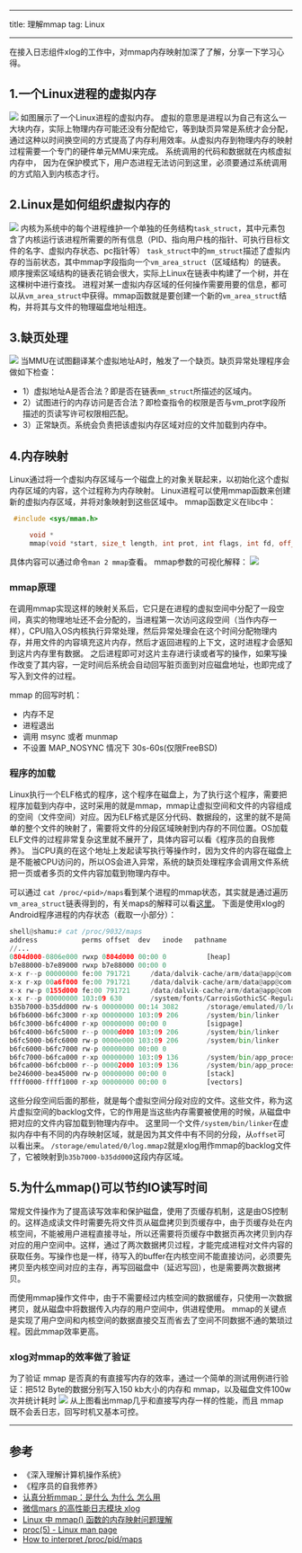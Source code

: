 
---
title: 理解mmap
tag: Linux

---

在接入日志组件xlog的工作中，对mmap内存映射加深了了解，分享一下学习心得。


## 1.一个Linux进程的虚拟内存
![](http://7viip0.com1.z0.glb.clouddn.com/17-2-25/50851685-file_1488011866599_1378c.jpg)
如图展示了一个Linux进程的虚拟内存。
虚拟的意思是进程以为自己有这么一大块内存，实际上物理内存可能还没有分配给它，等到缺页异常是系统才会分配，通过这种以时间换空间的方式提高了内存利用效率。从虚拟内存到物理内存的映射过程需要一个专门的硬件单元MMU来完成。
系统调用的代码和数据就在内核虚拟内存中，
因为在保护模式下，用户态进程无法访问到这里，必须要通过系统调用的方式陷入到内核态才行。

## 2.Linux是如何组织虚拟内存的
![](http://7viip0.com1.z0.glb.clouddn.com/17-2-25/44198324-file_1488012277201_ee2a.png)
内核为系统中的每个进程维护一个单独的任务结构`task_struct`，其中元素包含了内核运行该进程所需要的所有信息（PID、指向用户栈的指针、可执行目标文件的名字、虚拟内存状态、pc指针等）
`task_struct`中的`mm_struct`描述了虚拟内存的当前状态，其中mmap字段指向一个`vm_area_struct`（区域结构）的链表。顺序搜索区域结构的链表花销会很大，实际上Linux在链表中构建了一个树，并在这棵树中进行查找。
进程对某一虚拟内存区域的任何操作需要用要的信息，都可以从`vm_area_struct`中获得。mmap函数就是要创建一个新的`vm_area_struct`结构，并将其与文件的物理磁盘地址相连。

## 3.缺页处理
![](http://7viip0.com1.z0.glb.clouddn.com/17-2-25/30649400-file_1488012949934_13c4.jpg)
当MMU在试图翻译某个虚拟地址A时，触发了一个缺页。缺页异常处理程序会做如下检查：
- 1）虚拟地址A是否合法？即是否在链表`mm_struct`所描述的区域内。
- 2）试图进行的内存访问是否合法？即检查指令的权限是否与vm_prot字段所描述的页读写许可权限相匹配。
- 3）正常缺页。系统会负责把该虚拟内存区域对应的文件加载到内存中。

## 4.内存映射
Linux通过将一个虚拟内存区域与一个磁盘上的对象关联起来，以初始化这个虚拟内存区域的内容，这个过程称为内存映射。
Linux进程可以使用mmap函数来创建新的虚拟内存区域，并将对象映射到这些区域中。
mmap函数定义在libc中：
```cpp
 #include <sys/mman.h>

     void *
     mmap(void *start, size_t length, int prot, int flags, int fd, off_t offset);
```
具体内容可以通过命令`man 2 mmap`查看。
mmap参数的可视化解释：
![](http://7viip0.com1.z0.glb.clouddn.com/17-2-25/21318677-file_1488018309700_943f.png)

### mmap原理
在调用mmap实现这样的映射关系后，它只是在进程的虚拟空间中分配了一段空间，真实的物理地址还不会分配的，当进程第一次访问这段空间（当作内存一样），CPU陷入OS内核执行异常处理，然后异常处理会在这个时间分配物理内存，并用文件的内容填充这片内存，然后才返回进程的上下文，这时进程才会感知到这片内存里有数据。
之后进程即可对这片主存进行读或者写的操作，如果写操作改变了其内容，一定时间后系统会自动回写脏页面到对应磁盘地址，也即完成了写入到文件的过程。

mmap 的回写时机：
* 内存不足
* 进程退出
* 调用 msync 或者 munmap
* 不设置 MAP_NOSYNC 情况下 30s-60s(仅限FreeBSD)

### 程序的加载
Linux执行一个ELF格式的程序，这个程序在磁盘上，为了执行这个程序，需要把程序加载到内存中，这时采用的就是mmap，mmap让虚拟空间和文件的内容组成的空间（文件空间）对应。因为ELF格式是区分代码、数据段的，这里的就不是简单的整个文件的映射了，需要将文件的分段区域映射到内存的不同位置。OS加载ELF文件的过程非常复杂这里就不展开了，具体内容可以看《程序员的自我修养》。
当CPU真的在这个地址上发起读写执行等操作时，因为文件的内容在磁盘上是不能被CPU访问的，所以OS会进入异常，系统的缺页处理程序会调用文件系统把一页或者多页的文件内容加载到物理内存中。

可以通过 `cat /proc/<pid>/maps`看到某个进程的mmap状态，其实就是通过遍历`vm_area_struct`链表得到的，有关maps的解释可以看[这里](http://askubuntu.com/questions/93509/how-to-interpret-proc-pid-maps-for-pidgin-application)。
下面是使用xlog的Android程序进程的内存状态（截取一小部分）：

```python
shell@shamu:# cat /proc/9032/maps
address           perms offset  dev   inode   pathname
//...
0804d000-0806e000 rwxp 0804d000 00:00 0          [heap]
b7e88000-b7e89000 rwxp b7e88000 00:00 0 
x-x r--p 00000000 fe:00 791721     /data/dalvik-cache/arm/data@app@com.x-1@base.apk@classes.dex
x-x r-xp 00a6f000 fe:00 791721     /data/dalvik-cache/arm/data@app@com.x-1@base.apk@classes.dex
x-x rw-p 0155d000 fe:00 791721     /data/dalvik-cache/arm/data@app@com.x-1@base.apk@classes.dex
x-x r--p 00000000 103:09 630       /system/fonts/CarroisGothicSC-Regular.ttf
b35b7000-b35dd000 rw-s 00000000 00:14 3082       /storage/emulated/0/log.mmap2
b6fb6000-b6fc3000 r-xp 00000000 103:09 206       /system/bin/linker
b6fc3000-b6fc4000 r-xp 00000000 00:00 0          [sigpage]
b6fc4000-b6fc5000 r--p 0000d000 103:09 206       /system/bin/linker
b6fc5000-b6fc6000 rw-p 0000e000 103:09 206       /system/bin/linker
b6fc6000-b6fc7000 rw-p 00000000 00:00 0 
b6fc7000-b6fca000 r-xp 00000000 103:09 136       /system/bin/app_process32
b6fca000-b6fcb000 r--p 00002000 103:09 136       /system/bin/app_process32
be246000-bea45000 rw-p 00000000 00:00 0          [stack]
ffff0000-ffff1000 r-xp 00000000 00:00 0          [vectors]
```
这些分段空间后面的那些，就是每个虚拟空间分段对应的文件。这些文件，称为这片虚拟空间的backlog文件，它的作用是当这些内存需要被使用的时候，从磁盘中把对应的文件内容加载到物理内存中。
这里同一个文件`/system/bin/linker`在虚拟内存中有不同的内存映射区域，就是因为其文件中有不同的分段，从`offset`可以看出来。
`/storage/emulated/0/log.mmap2`就是xlog用作mmap的backlog文件了，它被映射到`b35b7000-b35dd000`这段内存区域。


## 5.为什么mmap()可以节约IO读写时间
常规文件操作为了提高读写效率和保护磁盘，使用了页缓存机制，这是由OS控制的。这样造成读文件时需要先将文件页从磁盘拷贝到页缓存中，由于页缓存处在内核空间，不能被用户进程直接寻址，所以还需要将页缓存中数据页再次拷贝到内存对应的用户空间中。这样，通过了两次数据拷贝过程，才能完成进程对文件内容的获取任务。写操作也是一样，待写入的buffer在内核空间不能直接访问，必须要先拷贝至内核空间对应的主存，再写回磁盘中（延迟写回），也是需要两次数据拷贝。

而使用mmap操作文件中，由于不需要经过内核空间的数据缓存，只使用一次数据拷贝，就从磁盘中将数据传入内存的用户空间中，供进程使用。
mmap的关键点是实现了用户空间和内核空间的数据直接交互而省去了空间不同数据不通的繁琐过程。因此mmap效率更高。

### xlog对mmap的效率做了验证
为了验证 mmap 是否真的有直接写内存的效率，通过一个简单的测试用例进行验证：把512 Byte的数据分别写入150 kb大小的内存和 mmap，以及磁盘文件100w次并统计耗时
![](http://7viip0.com1.z0.glb.clouddn.com/17-2-25/57475458-file_1488014455835_4ad2.jpg)
从上图看出mmap几乎和直接写内存一样的性能，而且 mmap 既不会丢日志，回写时机又基本可控。 


---
## 参考
- 《深入理解计算机操作系统》
- 《程序员的自我修养》
-  [认真分析mmap：是什么 为什么 怎么用 ](http://www.cnblogs.com/huxiao-tee/p/4660352.html)
- [微信mars 的高性能日志模块 xlog](http://dev.qq.com/topic/581c2c46bef1702a2db3ae53)
- [Linux 中 mmap() 函数的内存映射问题理解](https://www.zhihu.com/question/48161206/answer/110418693)
- [proc(5) - Linux man page](https://linux.die.net/man/5/proc)
- [How to interpret /proc/pid/maps](http://askubuntu.com/questions/93509/how-to-interpret-proc-pid-maps-for-pidgin-application)
